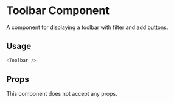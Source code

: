 # Toolbar Component

A component for displaying a toolbar with filter and add buttons.

## Usage

```js
<Toolbar />
```

## Props

This component does not accept any props.
